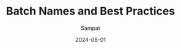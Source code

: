 ---
layout: bb_guide_post
author: Sampat
permalink: /drive/guide/batch/best-practice
title: Batch Names and Best Practices
excerpt: Easy to organize and remember
date: 2024-08-01
tags: batch
categories: guide
---